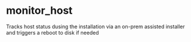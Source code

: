 # monitor_host

Tracks host status dusing the installation via an on-prem assisted installer and triggers a reboot to disk if needed